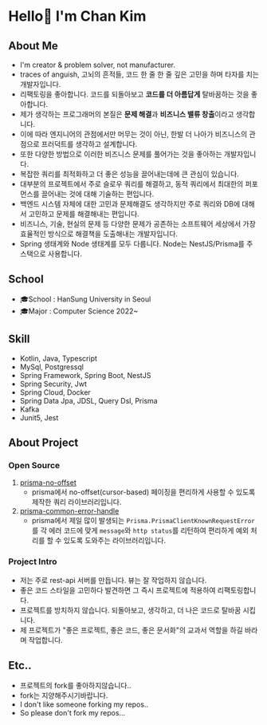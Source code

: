 # Hello👋 I'm Chan Kim

## About Me
* I'm creator & problem solver, not manufacturer.
* traces of anguish, 고뇌의 흔적들, 코드 한 줄 한 줄 깊은 고민을 하며 타자를 치는 개발자입니다.
* 리팩토링을 좋아합니다. 코드를 되돌아보고 **코드를 더 아름답게** 탈바꿈하는 것을 좋아합니다. 
* 제가 생각하는 프로그래머의 본질은 **문제 해결**과 **비즈니스 밸류 창출**이라고 생각합니다.
* 이에 따라 엔지니어의 관점에서만 머무는 것이 아닌, 한발 더 나아가 비즈니스의 관점으로 프러덕트를 생각하고 설계합니다.
* 또한 다양한 방법으로 이러한 비즈니스 문제를 풀어가는 것을 좋아하는 개발자입니다.
* 복잡한 쿼리를 최적화하고 더 좋은 성능을 끌어내는데에 큰 관심이 있습니다.
* 대부분의 프로젝트에서 주로 슬로우 쿼리를 해결하고, 동적 쿼리에서 최대한의 퍼포먼스를 끌어내는 것에 대해 기술하는 편입니다.
* 백엔드 시스템 자체에 대한 고민과 문제해결도 생각하지만 주로 쿼리와 DB에 대해서 고민하고 문제를 해결해내는 편입니다.
* 비즈니스, 기술, 현실의 문제 등 다양한 문제가 공존하는 소프트웨어 세상에서 가장 효율적인 방식으로 해결책을 도출해내는 개발자입니다.
* Spring 생태계와 Node 생태계를 모두 다룹니다. Node는 NestJS/Prisma를 주 스택으로 사용합니다.

## School
* 🎓School : HanSung University in Seoul
* 🎓Major : Computer Science 2022~
## Skill
* Kotlin, Java, Typescript
* MySql, Postgressql
* Spring Framework, Spring Boot, NestJS
* Spring Security, Jwt
* Spring Cloud, Docker
* Spring Data Jpa, JDSL, Query Dsl, Prisma
* Kafka
* Junit5, Jest
## About Project
### Open Source
1. [prisma-no-offset](https://www.npmjs.com/package/prisma-no-offset)
   * prisma에서 no-offset(cursor-based) 페이징을 편리하게 사용할 수 있도록 제작한 쿼리 라이브러리입니다.
2. [prisma-common-error-handle](https://www.npmjs.com/package/prisma-common-error-handle)
   * prisma에서 제일 많이 발생되는 `Prisma.PrismaClientKnownRequestError`를 각 에러 코드에 맞게 `message`와 `http status`를 리턴하여 편리하게 예외 처리를 할 수 있도록 도와주는 라이브러리입니다.
### Project Intro
* 저는 주로 rest-api 서버를 만듭니다. 뷰는 잘 작업하지 않습니다.
* 좋은 코드 스타일을 고민하다 발견하면 그 즉시 프로젝트에 적용하여 리팩토링합니다.
* 프로젝트를 방치하지 않습니다. 되돌아보고, 생각하고, 더 나은 코드로 탈바꿈 시킵니다.
* 제 프로젝트가 "좋은 프로젝트, 좋은 코드, 좋은 문서화"의 교과서 역할을 하길 바라며 작업합니다.
## Etc..
* 프로젝트의 fork를 좋아하지않습니다..
* fork는 지양해주시기바랍니다.
* I don't like someone forking my repos..
* So please don't fork my repos...
